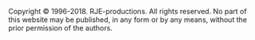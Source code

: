 Copyright © 1996-2018. RJE-productions. All rights reserved. No part of this website may be published, in any form or by any means, without the prior permission of the authors.
